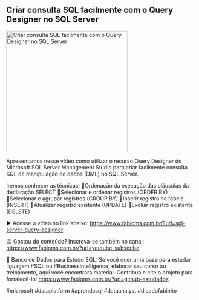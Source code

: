 ## Criar consulta SQL facilmente com o Query Designer no SQL Server  

<img src="https://fabioms.com.br/uploads/youtube/Slide38.png" alt="Criar consulta SQL facilmente com o Query Designer no SQL Server  " title="SQL Server" width="320"/>

Apresentamos nesse vídeo como utilizar o recurso Query Designer do Microsoft SQL Server Management Studio para criar facilmente consulta SQL de manipulação de dados (DML) no SQL Server.  

Iremos conhecer as técnicas:
🔹Ordenação da execução das cláusulas da declaração SELECT
🔹Selecionar e ordenar registros (ORDER BY)
🔹Selecionar e agrupar registros (GROUP BY)
🔹Inserir registro na tabela (INSERT)
🔹Atualizar registro existente (UPDATE)
🔹Excluir registro existente (DELETE)

▶️ Acesse o vídeo no link abaixo:
https://www.fabioms.com.br/?url=sql-server-query-designer

😉 Gostou do conteúdo? Inscreva-se também no canal:
https://www.fabioms.com.br/?url=youtube-subscribe

🎁 Banco de Dados para Estudo SQL:
Se você quer uma base para estudar liguagem #SQL ou #BusinessIntelligence, elaborar seu curso ou treinamento, aqui você encontrará material. 
Contribua e cite o projeto para fortalecê-lo!
https://www.fabioms.com.br/?url=github-estudados

#microsoft #dataplatform #aprendasql #dataanalyst #dicadofabinho